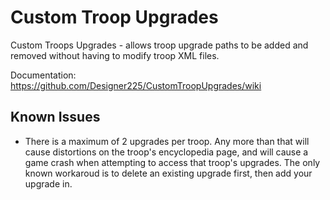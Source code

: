 # Custom Troop Upgrades
 Custom Troops Upgrades - allows troop upgrade paths to be added and removed without having to modify troop XML files.
 
 Documentation: https://github.com/Designer225/CustomTroopUpgrades/wiki

## Known Issues
 * There is a maximum of 2 upgrades per troop. Any more than that will cause distortions on the troop's encyclopedia page, and will cause a game crash when attempting to access that troop's upgrades. The only known workaroud is to delete an existing upgrade first, then add your upgrade in.
